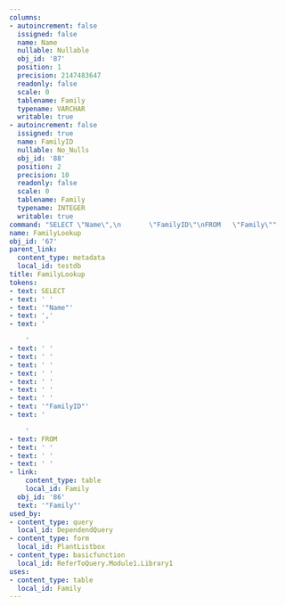 ```yaml
---
columns:
- autoincrement: false
  issigned: false
  name: Name
  nullable: Nullable
  obj_id: '87'
  position: 1
  precision: 2147483647
  readonly: false
  scale: 0
  tablename: Family
  typename: VARCHAR
  writable: true
- autoincrement: false
  issigned: true
  name: FamilyID
  nullable: No_Nulls
  obj_id: '88'
  position: 2
  precision: 10
  readonly: false
  scale: 0
  tablename: Family
  typename: INTEGER
  writable: true
command: "SELECT \"Name\",\n       \"FamilyID\"\nFROM   \"Family\""
name: FamilyLookup
obj_id: '67'
parent_link:
  content_type: metadata
  local_id: testdb
title: FamilyLookup
tokens:
- text: SELECT
- text: ' '
- text: '"Name"'
- text: ','
- text: '

    '
- text: ' '
- text: ' '
- text: ' '
- text: ' '
- text: ' '
- text: ' '
- text: ' '
- text: '"FamilyID"'
- text: '

    '
- text: FROM
- text: ' '
- text: ' '
- text: ' '
- link:
    content_type: table
    local_id: Family
  obj_id: '86'
  text: '"Family"'
used_by:
- content_type: query
  local_id: DependendQuery
- content_type: form
  local_id: PlantListbox
- content_type: basicfunction
  local_id: ReferToQuery.Module1.Library1
uses:
- content_type: table
  local_id: Family
---
```

